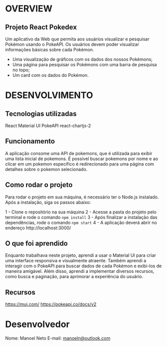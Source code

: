 # OVERVIEW

## Projeto React Pokedex

Um aplicativo da Web que permita aos usuários visualizar e pesquisar Pokémon usando o PokeAPI.
Os usuários devem poder visualizar informações básicas sobre cada Pokémon.

- Uma visualização de gráficos com os dados dos nossos Pokémons;
- Uma página para pesquisar os Pokémons com uma barra de pesquisa no topo;
- Um card com os dados do Pokémon.

# DESENVOLVIMENTO

## Tecnologias utilizadas

React
Material UI
PokeAPI
react-chartjs-2

## Funcionamento

A aplicação consome uma API de pokemons, que é utilizada para exibir uma lista inicial de pokemons. É possível buscar pokemons por nome e ao clicar em um pokemon específico é redirecionado para uma página com detalhes sobre o pokemon selecionado.

## Como rodar o projeto

Para rodar o projeto em sua máquina, é necessário ter o Node.js instalado. Após a instalação, siga os passos abaixo:

1 - Clone o repositório na sua máquina
2 - Acesse a pasta do projeto pelo terminal e rode o comando `npm install`
3 - Após finalizar a instalação das dependências, rode o comando `npm start`
4 - A aplicação deverá abrir no endereço http://localhost:3000/

## O que foi aprendido

Enquanto trabalhava neste projeto, aprendi a usar o Material UI para criar uma interface responsiva e visualmente atraente.
Também aprendi a interagir com o PokeAPI para buscar dados de cada Pokémon e exibi-los de maneira amigável.
Além disso, aprendi a implementar diversos recursos, como busca e paginação, para aprimorar a experiência do usuário.

## Recursos

https://mui.com/
https://pokeapi.co/docs/v2

# Desenvolvedor

Nome: Manoel Neto
E-mail: manoeln@outlook.com
